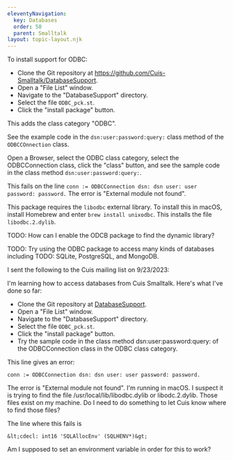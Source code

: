 ```yaml
---
eleventyNavigation:
  key: Databases
  order: 50
  parent: Smalltalk
layout: topic-layout.njk
---
```


To install support for ODBC:

- Clone the Git repository at https://github.com/Cuis-Smalltalk/DatabaseSupport.
- Open a "File List" window.
- Navigate to the "DatabaseSupport" directory.
- Select the file `ODBC_pck.st`.
- Click the "install package" button.

This adds the class category "ODBC".

See the example code in the `dsn:user:password:query:` class method
of the `ODBCCOnnection` class.

Open a Browser, select the ODBC class category,
select the ODBCConnection class, click the "class" button,
and see the sample code in the class method `dsn:user:password:query:`.

This fails on the line
`conn := ODBCConnection dsn: dsn user: user password: password.`
The error is "External module not found".

This package requires the `libodbc` external library.
To install this in macOS, install Homebrew and enter `brew install unixodbc`.
This installs the file `libodbc.2.dylib`.

TODO: How can I enable the ODCB package to find the dynamic library?

TODO: Try using the ODBC package to access many kinds of databases including
TODO: SQLite, PostgreSQL, and MongoDB.

I sent the following to the Cuis mailing list on 9/23/2023:

I'm learning how to access databases from Cuis Smalltalk.
Here's what I've done so far:

- Clone the Git repository at
  [DatabaseSupport](https://github.com/Cuis-Smalltalk/DatabaseSupport).
- Open a "File List" window.
- Navigate to the "DatabaseSupport" directory.
- Select the file `ODBC_pck.st`.
- Click the "install package" button.
- Try the sample code in the class method dsn:user:password:query: of the ODBCConnection class in the ODBC class category.

This line gives an error:

```smalltalk
conn := ODBCConnection dsn: dsn user: user password: password.
```

The error is "External module not found".
I'm running in macOS.
I suspect it is trying to find the file /usr/local/lib/libodbc.dylib or libodc.2.dylib.
Those files exist on my machine.
Do I need to do something to let Cuis know where to find those files?

The line where this fails is

```text
&lt;cdecl: int16 'SQLAllocEnv' (SQLHENV*)&gt;
```

Am I supposed to set an environment variable in order for this to work?
